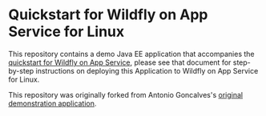 # Quickstart for Wildfly on App Service for Linux

This repository contains a demo Java EE application that accompanies the [quickstart for Wildfly on App Service](), please see that document for step-by-step instructions on deploying this Application to Wildfly on App Service for Linux.

This repository was originally forked from Antonio Goncalves's [original demonstration application](https://github.com/agoncal/agoncal-application-petstore-ee7).